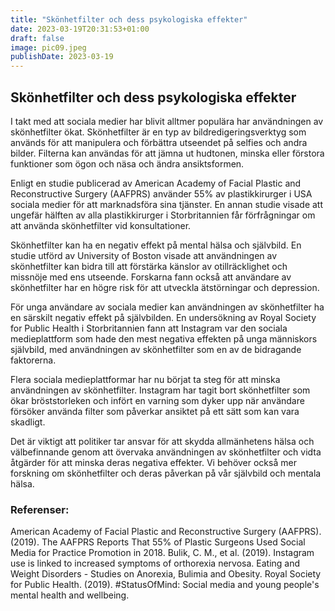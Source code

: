 ```yaml
---
title: "Skönhetfilter och dess psykologiska effekter"
date: 2023-03-19T20:31:53+01:00
draft: false
image: pic09.jpeg
publishDate: 2023-03-19
---
```


## Skönhetfilter och dess psykologiska effekter

I takt med att sociala medier har blivit alltmer populära har användningen av skönhetfilter ökat. Skönhetfilter är en typ av bildredigeringsverktyg som används för att manipulera och förbättra utseendet på selfies och andra bilder. Filterna kan användas för att jämna ut hudtonen, minska eller förstora funktioner som ögon och näsa och ändra ansiktsformen.

Enligt en studie publicerad av American Academy of Facial Plastic and Reconstructive Surgery (AAFPRS) använder 55% av plastikkirurger i USA sociala medier för att marknadsföra sina tjänster. En annan studie visade att ungefär hälften av alla plastikkirurger i Storbritannien får förfrågningar om att använda skönhetfilter vid konsultationer.

Skönhetfilter kan ha en negativ effekt på mental hälsa och självbild. En studie utförd av University of Boston visade att användningen av skönhetfilter kan bidra till att förstärka känslor av otillräcklighet och missnöje med ens utseende. Forskarna fann också att användare av skönhetfilter har en högre risk för att utveckla ätstörningar och depression.

För unga användare av sociala medier kan användningen av skönhetfilter ha en särskilt negativ effekt på självbilden. En undersökning av Royal Society for Public Health i Storbritannien fann att Instagram var den sociala medieplattform som hade den mest negativa effekten på unga människors självbild, med användningen av skönhetfilter som en av de bidragande faktorerna.

Flera sociala medieplattformar har nu börjat ta steg för att minska användningen av skönhetfilter. Instagram har tagit bort skönhetfilter som ökar bröststorleken och infört en varning som dyker upp när användare försöker använda filter som påverkar ansiktet på ett sätt som kan vara skadligt.

Det är viktigt att politiker tar ansvar för att skydda allmänhetens hälsa och välbefinnande genom att övervaka användningen av skönhetfilter och vidta åtgärder för att minska deras negativa effekter. Vi behöver också mer forskning om skönhetfilter och deras påverkan på vår självbild och mentala hälsa.

### Referenser:

American Academy of Facial Plastic and Reconstructive Surgery (AAFPRS). (2019). The AAFPRS Reports That 55% of Plastic Surgeons Used Social Media for Practice Promotion in 2018.
Bulik, C. M., et al. (2019). Instagram use is linked to increased symptoms of orthorexia nervosa. Eating and Weight Disorders - Studies on Anorexia, Bulimia and Obesity.
Royal Society for Public Health. (2019). #StatusOfMind: Social media and young people's mental health and wellbeing.
